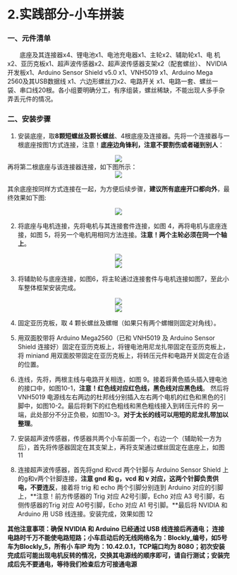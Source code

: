 # 2.实践部分-小车拼装

### 一、元件清单
&emsp;&emsp;底座及其连接器x4、锂电池x1、电池充电器x1、主轮x2、辅助轮x1、电 机x2、亚历克板x1、超声波传感器x2、超声波传感器支架x2（配套螺丝）、 NVIDIA开发板x1、Arduino Sensor Shield v5.0 x1、VNH5019 x1、Arduino Mega 2560及其USB数据线 x1、六边形螺丝刀x2、电路开关 x1、电路一套、螺丝一袋、串口线20根。各小组要明确分工，有序组装，螺丝稀缺，不能出现人多手杂弄丢元件的情况。
### 二、安装步骤
1. 安装底座，取**8颗短螺丝及颗长螺丝**、4根底座及连接器。先将一个连接器与一根底座按图1方式连接，注意！**底座边角锋利，注意不要割伤或者碰到别人**：
<center><img src="/assets/d1.png"/></center>
再将第二根底座与该连接器连接，如下图所示：
<center><img src="/assets/d2.png"/></center>

其余底座按同样方式连接在一起，为方便后续步骤，**建议所有底座开口都向外**，最终效果如下图:
<center><img src="/assets/d3.png"/></center>

2.  将底座与电机连接，先将电机与其连接套件连接，如图 4，再将电机与底座连接，如图 5，将另一个电机用相同方法连接。**注意！两个主轮必须在同一个轴上**。
<center><img src="/assets/d4.png"/></center>
<center><img src="/assets/d5.png"/></center>

3. 将辅助轮与底座连接，如图6，将主轮通过连接套件与电机连接如图7，至此小车整体框架安装完成。
<center><img src="/assets/d6.png"/></center>

<center><img src="/assets/d7.png"/></center>


4. 固定亚历克板，取 4 颗长螺丝及螺帽（如果只有两个螺帽则固定对角线）。<br>
5. 用双面胶带将 Arduino Mega2560（已和 VNH5019 及 Arduino Sensor Shield 连接好）固定在亚历克板上，将锂电池用尼龙扎带固定在亚历克板上， 将 miniand 用双面胶带固定在亚历克板上，将转压元件和电路开关固定在合适 的位置。


6. 连线，先将，两根主线与电路开关相连，如图 9。接着将黄色插头插入锂电池的接口中，如图10-1，**注意！红色线对应红色线，黑色线对应黑色线**。 然后将 VNH5019 电源线左右两边的杜邦线分别插入左右两个电机的红色和黑色的引脚中，如图10-2。最后将剩下的红色粗线和黑色粗线接入到转压元件的 另一端，此处部分不分正负极，如图10-3。**对于太长的线可以用短的尼龙扎带加以整理**。
7. 安装超声波传感器，传感器共两个小车前面一个，右边一个（辅助轮一方为后），首先将传感器固定在其支架上，再将支架通过螺丝固定在底座上，如图 11
8. 连接超声波传感器，首先将gnd 和vcd 两个针脚与 Arduino Sensor Shield 上的g和v两个针脚连接，**注意 gnd 和 g，vcd 和 v 对应，这两个针脚负责供电，不要连反**，接着将 trig 和 echo 两个引脚分别连到 Arduino 对应的引脚上，**注意！前方传感器的 Trig 对应 A2号引脚，Echo 对应 A3 号引脚，右侧传感器的Trig 对应 A0号引脚，Echo 对应 A1 号引脚。**最后将 NVIDIA 和 Arduino 用 USB 线连接。安装完成，效果如图 12

**其他注意事项：确保 NVIDIA 和 Arduino 已经通过 USB 线连接后再通电； 连接电路时千万不能使电路短路；小车启动后的无线网络名为：Blockly_编号，如5号车为Blockly_5，所有小 车IP 均为：10.42.0.1，TCP端口均为 8080；初次安装完成后可能出现电机反转的情况，交换其电源线的顺序即可，请自行测试；安装完成后先不要通电，等待我们检查后方可接通电源**